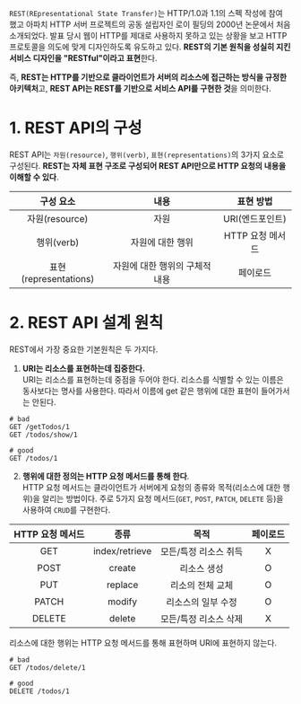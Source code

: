 `REST(REpresentational State Transfer)`는 HTTP/1.0과 1.1의 스펙 작성에 참여 했고 아파치 HTTP 서버 프로젝트의 공동 설립자인 로이 필딩의 2000년 논문에서 처음 소개되었다. 발표 당시 웹이 HTTP를 제대로 사용하지 못하고 있는 상황을 보고 HTTP 프로토콜을 의도에 맞게 디자인하도록 유도하고 있다. **REST의 기본 원칙을 성실히 지킨 서비스 디자인을 "RESTful"이라고 표현**한다.

즉, **REST는 HTTP를 기반으로 클라이언트가 서버의 리소스에 접근하는 방식을 규정한 아키텍처**고, **REST API는 REST를 기반으로 서비스 API를 구현한 것**을 의미한다.

# 1. REST API의 구성

REST API는 `자원(resource)`, `행위(verb)`, `표현(representations)`의 3가지 요소로 구성된다. **REST는 자체 표현 구조로 구성되어 REST API만으로 HTTP 요청의 내용을 이해할 수 있다**.

|       구성 요소       |              내용              |    표현 방법     |
| :-------------------: | :----------------------------: | :--------------: |
|    자원(resource)     |              자원              | URI(엔드포인트)  |
|      행위(verb)       |        자원에 대한 행위        | HTTP 요청 메서드 |
| 표현(representations) | 자원에 대한 행위의 구체적 내용 |     페이로드     |

# 2. REST API 설계 원칙

REST에서 가장 중요한 기본원칙은 두 가지다.

1. **URI는 리소스를 표현하는데 집중한다.**<br>
   URI는 리소스를 표현하는데 중점을 두어야 한다. 리소스를 식별할 수 있는 이름은 동사보다는 명사를 사용한다. 따라서 이름에 get 같은 행위에 대한 표현이 들어가서는 안된다.

```
# bad
GET /getTodos/1
GET /todos/show/1

# good
GET /todos/1
```

2. **행위에 대한 정의는 HTTP 요청 메서드를 통해 한다**.<br>
   HTTP 요청 메서드는 클라이언트가 서버에게 요청의 종류와 목적(리소스에 대한 행위)을 알리는 방법이다. 주로 5가지 요청 메서드(`GET`, `POST`, `PATCH`, `DELETE` 등)을 사용하여 `CRUD`를 구현한다.

| HTTP 요청 메서드 |      종류      |         목적          | 페이로드 |
| :--------------: | :------------: | :-------------------: | :------: |
|       GET        | index/retrieve | 모든/특정 리소스 취득 |    X     |
|       POST       |     create     |      리소스 생성      |    O     |
|       PUT        |    replace     |   리소의 전체 교체    |    O     |
|      PATCH       |     modify     |  리소스의 일부 수정   |    O     |
|      DELETE      |     delete     | 모든/특정 리소스 삭제 |    X     |

리소스에 대한 행위는 HTTP 요청 메서드를 통해 표현하며 URI에 표현하지 않는다.

```
# bad
GET /todos/delete/1

# good
DELETE /todos/1
```
